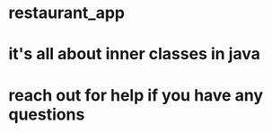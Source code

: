 # restaurant_app
# it's all about inner classes in java
# reach out for help if you have any questions
